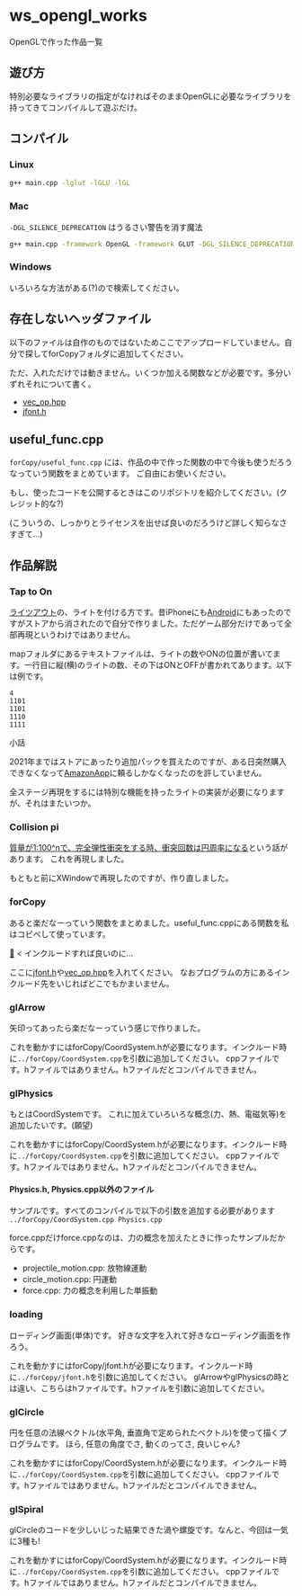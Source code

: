 # ws_opengl_works
OpenGLで作った作品一覧

## 遊び方
特別必要なライブラリの指定がなければそのままOpenGLに必要なライブラリを持ってきてコンパイルして遊ぶだけ。

## コンパイル
### Linux
```sh
g++ main.cpp -lglut -lGLU -lGL
```
### Mac
`-DGL_SILENCE_DEPRECATION` はうるさい警告を消す魔法
```sh
g++ main.cpp -framework OpenGL -framework GLUT -DGL_SILENCE_DEPRECATION
```
### Windows
いろいろな方法がある(?)ので検索してください。

## 存在しないヘッダファイル
以下のファイルは自作のものではないためここでアップロードしていません。自分で探してforCopyフォルダに追加してください。

ただ、入れただけでは動きません。いくつか加える関数などが必要です。多分いずれそれについて書く。
* [vec_op.hpp](https://github.com/birdwatcherYT/vec_op)
* [jfont.h](https://fujiwaratko.sakura.ne.jp/gcc/glut/glut.html)

## useful_func.cpp
`forCopy/useful_func.cpp` には、作品の中で作った関数の中で今後も使うだろうなっていう関数をまとめています。
ご自由にお使いください。

もし、使ったコードを公開するときはこのリポジトリを紹介してください。(クレジット的な?)

(こういうの、しっかりとライセンスを出せば良いのだろうけど詳しく知らなさすぎて...)

## 作品解説
### Tap to On
[ライツアウト](https://ja.wikipedia.org/wiki/%E3%83%A9%E3%82%A4%E3%83%84%E3%82%A2%E3%82%A6%E3%83%88)の、ライトを付ける方です。昔iPhoneにも[Android](https://play.google.com/store/apps/details?id=com.gameday.TapToOn_Google)にもあったのですがストアから消されたので自分で作りました。ただゲーム部分だけであって全部再現というわけではありません。

mapフォルダにあるテキストファイルは、ライトの数やONの位置が書いてます。一行目に縦(横)のライトの数、その下はONとOFFが書かれてあります。以下は例です。
```
4
1101
1101
1110
1111
```

小話

2021年まではストアにあったり追加パックを買えたのですが、ある日突然購入できなくなって[AmazonApp](https://www.amazon.co.jp/dp/B00BWI2YO4)に頼るしかなくなったのを許していません。

全ステージ再現をするには特別な機能を持ったライトの実装が必要になりますが、それはまたいつか。

### Collision pi
[質量が1:100^nで、完全弾性衝突をする時、衝突回数は円周率になる](https://youtu.be/a-EOA3j3tw4)という話があります。
これを再現しました。

もともと前にXWindowで再現したのですが、作り直しました。

### forCopy
あると楽だなーっていう関数をまとめました。useful_func.cppにある関数を私はコピペして使っています。

[🤖](https://dic.pixiv.net/a/%E3%83%AD%E3%83%9C%E3%83%83%E3%83%88%28%E5%AD%A6%E3%81%B3%E8%80%83%E3%81%88%E3%82%8B%E6%AD%B4%E5%8F%B2%29) < インクルードすれば良いのに...

ここに[jfont.h](https://fujiwaratko.sakura.ne.jp/gcc/glut/glut.html)や[vec_op.hpp](https://github.com/birdwatcherYT/vec_op)を入れてください。
なおプログラムの方にあるインクルード先をいじればどこでもかまいません。

### glArrow
矢印ってあったら楽だなーっていう感じで作りました。

これを動かすにはforCopy/CoordSystem.hが必要になります。インクルード時に`../forCopy/CoordSystem.cpp`を引数に追加してください。
cppファイルです。hファイルではありません。hファイルだとコンパイルできません。

### glPhysics
もとはCoordSystemです。
これに加えていろいろな概念(力、熱、電磁気等)を追加したいです。(願望)

これを動かすにはforCopy/CoordSystem.hが必要になります。インクルード時に`../forCopy/CoordSystem.cpp`を引数に追加してください。
cppファイルです。hファイルではありません。hファイルだとコンパイルできません。
#### Physics.h, Physics.cpp以外のファイル
サンプルです。すべてのコンパイルで以下の引数を追加する必要があります
`../forCopy/CoordSystem.cpp Physics.cpp`

force.cppだけforce.cppなのは、力の概念を加えたときに作ったサンプルだからです。
* projectile_motion.cpp: 放物線運動
* circle_motion.cpp: 円運動
* force.cpp: 力の概念を利用した単振動

### loading
ローディング画面(単体)です。
好きな文字を入れて好きなローディング画面を作ろう。

これを動かすにはforCopy/jfont.hが必要になります。インクルード時に`../forCopy/jfont.h`を引数に追加してください。
glArrowやglPhysicsの時とは違い、こちらはhファイルです。hファイルを引数に追加してください。

### glCircle
円を任意の法線ベクトル(水平角, 垂直角で定められたベクトル)を使って描くプログラムです。
ほら, 任意の角度でさ, 動くのってさ, 良いじゃん?

これを動かすにはforCopy/CoordSystem.hが必要になります。インクルード時に`../forCopy/CoordSystem.cpp`を引数に追加してください。
cppファイルです。hファイルではありません。hファイルだとコンパイルできません。

### glSpiral
glCircleのコードを少しいじった結果できた渦や螺旋です。なんと、今回は一気に3種も!

これを動かすにはforCopy/CoordSystem.hが必要になります。インクルード時に`../forCopy/CoordSystem.cpp`を引数に追加してください。
cppファイルです。hファイルではありません。hファイルだとコンパイルできません。
